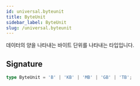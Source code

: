 ```yaml
---
id: universal.byteunit
title: ByteUnit
sidebar_label: ByteUnit
slug: /universal.byteunit
---
```






데이터의 양을 나타내는 바이트 단위를 나타내는 타입입니다.

## Signature

```typescript
type ByteUnit = 'B' | 'KB' | 'MB' | 'GB' | 'TB';
```
